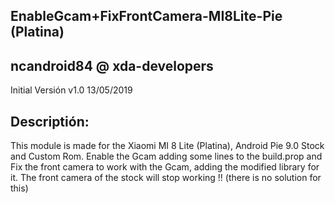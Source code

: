 EnableGcam+FixFrontCamera-MI8Lite-Pie (Platina)
-
ncandroid84 @ xda-developers
-
Initial Versión v1.0  13/05/2019

Descriptión:
-
This module is made for the Xiaomi MI 8 Lite (Platina), Android Pie 9.0 Stock and Custom Rom. Enable the Gcam adding some lines to the build.prop and Fix the front camera to work with the Gcam, adding the modified library for it.
The front camera of the stock will stop working !! (there is no solution for this)
